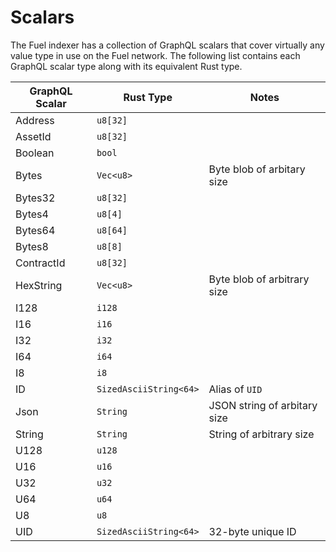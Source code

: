 # Scalars

The Fuel indexer has a collection of GraphQL scalars that cover virtually any value type in use on the Fuel network. The following list contains each GraphQL scalar type along with its equivalent Rust type.

| GraphQL Scalar | Rust Type | Notes |
--- | --- | ---
| Address | `u8[32]` |
| AssetId | `u8[32]` |
| Boolean | `bool` |
| Bytes | `Vec<u8>` | Byte blob of arbitary size |
| Bytes32 | `u8[32]` |
| Bytes4 | `u8[4]` |
| Bytes64 | `u8[64]` |
| Bytes8 | `u8[8]` |
| ContractId | `u8[32]` |
| HexString | `Vec<u8>` | Byte blob of arbitrary size |
| I128 | `i128` |
| I16 | `i16` |
| I32 | `i32` |
| I64 | `i64` |
| I8 | `i8` |
| ID | `SizedAsciiString<64>` | Alias of `UID`
| Json | `String` | JSON string of arbitary size |
| String | `String` | String of arbitrary size |
| U128 | `u128` |
| U16 | `u16` |
| U32 | `u32` |
| U64 | `u64` |
| U8 | `u8` |
| UID | `SizedAsciiString<64>` | 32-byte unique ID |
